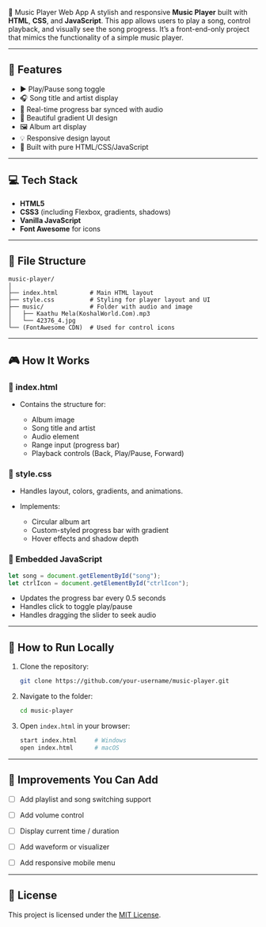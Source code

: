 🎵 Music Player Web App 
A stylish and responsive **Music Player** built with **HTML**, **CSS**, and **JavaScript**. This app allows users to play a song, control playback, and visually see the song progress. It’s a front-end-only project that mimics the functionality of a simple music player.

---

## 📌 Features

* ▶️ Play/Pause song toggle
* 🎧 Song title and artist display
* 📶 Real-time progress bar synced with audio
* 🎨 Beautiful gradient UI design
* 🖼️ Album art display
* 💡 Responsive design layout
* 🧠 Built with pure HTML/CSS/JavaScript

---

## 💻 Tech Stack

* **HTML5**
* **CSS3** (including Flexbox, gradients, shadows)
* **Vanilla JavaScript**
* **Font Awesome** for icons

---

## 📁 File Structure

```
music-player/
│
├── index.html         # Main HTML layout
├── style.css          # Styling for player layout and UI
├── music/             # Folder with audio and image
│   ├── Kaathu Mela(KoshalWorld.Com).mp3
│   └── 42376_4.jpg
└── (FontAwesome CDN)  # Used for control icons
```

---

## 🎮 How It Works

### 🎤 index.html

* Contains the structure for:

  * Album image
  * Song title and artist
  * Audio element
  * Range input (progress bar)
  * Playback controls (Back, Play/Pause, Forward)

### 🎨 style.css

* Handles layout, colors, gradients, and animations.
* Implements:

  * Circular album art
  * Custom-styled progress bar with gradient
  * Hover effects and shadow depth

### 🧠 Embedded JavaScript

```js
let song = document.getElementById("song");
let ctrlIcon = document.getElementById("ctrlIcon");
```

* Updates the progress bar every 0.5 seconds
* Handles click to toggle play/pause
* Handles dragging the slider to seek audio


---

## 🚀 How to Run Locally

1. Clone the repository:

   ```bash
   git clone https://github.com/your-username/music-player.git
   ```

2. Navigate to the folder:

   ```bash
   cd music-player
   ```

3. Open `index.html` in your browser:

   ```bash
   start index.html     # Windows
   open index.html      # macOS
   ```

---

## 🧪 Improvements You Can Add

* [ ] Add playlist and song switching support
* [ ] Add volume control
* [ ] Display current time / duration
* [ ] Add waveform or visualizer
* [ ] Add responsive mobile menu


---

## 📄 License

This project is licensed under the [MIT License](LICENSE).


